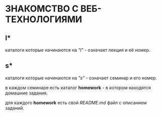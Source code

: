 # ЗНАКОМСТВО С ВЕБ-ТЕХНОЛОГИЯМИ

## l*
каталоги которые начинаются на *"l"* - означает лекция и её номер.


## s*
каталоги которые начинаются на *"s"* - означает семинар и его номер.

в каждом семинаре есть каталог **homework** - в котором находятся домашние задания.

для каждого **homework** есть свой *README.md* файл с описанием заданий.